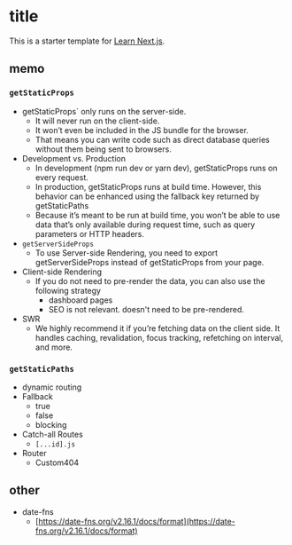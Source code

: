 # title

This is a starter template for [Learn Next.js](https://nextjs.org/learn).

## memo

### `getStaticProps`

- getStaticProps` only runs on the server-side.
  - It will never run on the client-side.
  - It won’t even be included in the JS bundle for the browser.
  - That means you can write code such as direct database queries   without them being sent to browsers.
- Development vs. Production
  - In development (npm run dev or yarn dev), getStaticProps runs on every request.
  - In production, getStaticProps runs at build time. However, this behavior can be enhanced using the fallback key returned by getStaticPaths
  - Because it’s meant to be run at build time, you won’t be able to use data that’s only available during request time, such as query parameters or HTTP headers.
- `getServerSideProps`
  - To use Server-side Rendering, you need to export getServerSideProps instead of getStaticProps from your page.
- Client-side Rendering
  - If you do not need to pre-render the data, you can also use the following strategy
    - dashboard pages
    - SEO is not relevant. doesn't need to be pre-rendered.
- SWR
  - We highly recommend it if you’re fetching data on the client side. It handles caching, revalidation, focus tracking, refetching on interval, and more.

### `getStaticPaths`

- dynamic routing
- Fallback
  - true
  - false
  - blocking
- Catch-all Routes
  - `[...id].js`
- Router
  - Custom404

## other

- date-fns
  - [https://date-fns.org/v2.16.1/docs/format](https://date-fns.org/v2.16.1/docs/format)